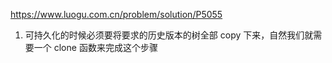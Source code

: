 https://www.luogu.com.cn/problem/solution/P5055

1. 可持久化的时候必须要将要求的历史版本的树全部 copy 下来，自然我们就需要一个 clone 函数来完成这个步骤

